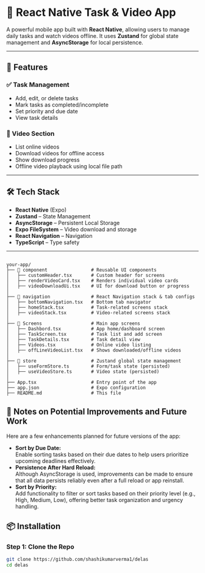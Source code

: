 # 📱 React Native Task & Video App

A powerful mobile app built with **React Native**, allowing users to manage daily tasks and watch videos offline. It uses **Zustand** for global state management and **AsyncStorage** for local persistence.

---

## 🚀 Features

### ✅ Task Management
- Add, edit, or delete tasks
- Mark tasks as completed/incomplete
- Set priority and due date
- View task details

### 🎥 Video Section
- List online videos
- Download videos for offline access
- Show download progress
- Offline video playback using local file path

---

## 🛠 Tech Stack

- **React Native** (Expo)
- **Zustand** – State Management
- **AsyncStorage** – Persistent Local Storage
- **Expo FileSystem** – Video download and storage
- **React Navigation** – Navigation
- **TypeScript** – Type safety

---
<pre><code>
your-app/
├── 📁 component                # Reusable UI components
│   ├── customHeader.tsx       # Custom header for screens
│   ├── renderVideoCard.tsx    # Renders individual video cards
│   ├── videoDownloadUi.tsx    # UI for download button or progress
│
├── 📁 navigation               # React Navigation stack & tab configs
│   ├── bottomNavigation.tsx   # Bottom tab navigator
│   ├── homeStack.tsx          # Task-related screens stack
│   ├── videoStack.tsx         # Video-related screens stack
│
├── 📁 Screens                  # Main app screens
│   ├── Dashbord.tsx           # App home/dashboard screen
│   ├── TaskScreen.tsx         # Task list and add screen
│   ├── TaskDetails.tsx        # Task detail view
│   ├── Videos.tsx             # Online video listing
│   ├── offLineVideoList.tsx   # Shows downloaded/offline videos
│
├── 📁 store                    # Zustand global state management
│   ├── useFormStore.ts        # Form/task state (persisted)
│   ├── useVideoStore.ts       # Video state (persisted)
│
├── App.tsx                    # Entry point of the app
├── app.json                   # Expo configuration
├── README.md                  # This file
</code></pre>
<h2>🧠 Notes on Potential Improvements and Future Work</h2>

<p>Here are a few enhancements planned for future versions of the app:</p>

<ul>
  <li>
    <strong>Sort by Due Date:</strong>
    <br />
    Enable sorting tasks based on their due dates to help users prioritize upcoming deadlines effectively.
  </li>
  <li>
    <strong>Persistence After Hard Reload:</strong>
    <br />
    Although AsyncStorage is used, improvements can be made to ensure that all data persists reliably even after a full reload or app reinstall.
  </li>
  <li>
    <strong>Sort by Priority:</strong>
    <br />
    Add functionality to filter or sort tasks based on their priority level (e.g., High, Medium, Low), offering better task organization and urgency handling.
  </li>
</ul>

## 📦 Installation

### Step 1: Clone the Repo
```bash
git clone https://github.com/shashikumarverma1/delas
cd delas
